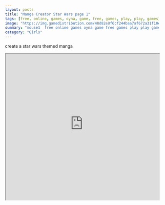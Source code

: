 ```yaml
---
layout: posts
title: "Manga Creator Star Wars page 1"
tags: [free, online, games, oyna, game, free, games, play, play, games]
image: "https://img.gamedistribution.com/48d82e8f6cf244baa7af672a31f10e60.jpg"
summary: "mouse1  free online games oyna game free games play play games"
category: "Girls"
---
```


create a star wars themed manga

<iframe width="100%" height="480px;" src="https://flash.gamedistribution.com?game=48d82e8f6cf244baa7af672a31f10e60"></iframe>
